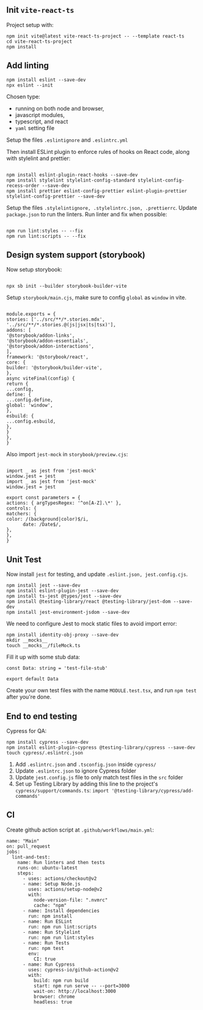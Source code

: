 ## Init `vite-react-ts`

Project setup with:

```
npm init vite@latest vite-react-ts-project -- --template react-ts
cd vite-react-ts-project
npm install
```

## Add linting

```
npm install eslint --save-dev
npx eslint --init

```

Chosen type:

- running on both node and browser,
- javascript modules,
- typescript, and react
- `yaml` setting file

Setup the files `.eslintignore` and `.eslintrc.yml`

Then install ESLint plugin to enforce rules of hooks on React code, along with stylelint and prettier:

```

npm install eslint-plugin-react-hooks --save-dev
npm install stylelint stylelint-config-standard stylelint-config-recess-order --save-dev
npm install prettier eslint-config-prettier eslint-plugin-prettier stylelint-config-prettier --save-dev

```

Setup the files `.stylelintignore, .stylelintrc.json, .prettierrc`. Update `package.json` to run the linters. Run linter and fix when possible:

```

npm run lint:styles -- --fix
npm run lint:scripts -- --fix

```

## Design system support (storybook)

Now setup storybook:

```

npx sb init --builder storybook-builder-vite

```

Setup `storybook/main.cjs`, make sure to config `global` as `window` in vite.

```

module.exports = {
stories: ['../src/**/*.stories.mdx', '../src/**/*.stories.@(js|jsx|ts|tsx)'],
addons: [
'@storybook/addon-links',
'@storybook/addon-essentials',
'@storybook/addon-interactions',
],
framework: '@storybook/react',
core: {
builder: '@storybook/builder-vite',
},
async viteFinal(config) {
return {
...config,
define: {
...config.define,
global: 'window',
},
esbuild: {
...config.esbuild,
},
}
},
}

```

Also import `jest-mock` in `storybook/preview.cjs`:

```

import _ as jest from 'jest-mock'
window.jest = jest
import _ as jest from 'jest-mock'
window.jest = jest

export const parameters = {
actions: { argTypesRegex: '^on[A-Z].\*' },
controls: {
matchers: {
color: /(background|color)$/i,
      date: /Date$/,
},
},
}

```

## Unit Test

Now install `jest` for testing, and update `.eslint.json, jest.config.cjs`.

```
npm install jest --save-dev
npm install eslint-plugin-jest --save-dev
npm install ts-jest @types/jest --save-dev
npm install @testing-library/react @testing-library/jest-dom --save-dev
npm install jest-environment-jsdom --save-dev
```

We need to configure Jest to mock static files to avoid import error:

```
npm install identity-obj-proxy --save-dev
mkdir __mocks__
touch __mocks__/fileMock.ts
```

Fill it up with some stub data:

```
const Data: string = 'test-file-stub'

export default Data
```

Create your own test files with the name `MODULE.test.tsx`, and run `npm test` after you're done.

## End to end testing

Cypress for QA:

```
npm install cypress --save-dev
npm install eslint-plugin-cypress @testing-library/cypress --save-dev
touch cypress/.eslintrc.json
```

1. Add `.eslintrc.json` and `.tsconfig.json` inside `cypress/`
2. Update `.eslintrc.json` to ignore Cypress folder
3. Update `jest.config.js` file to only match test files in the `src` folder
4. Set up Testing Library by adding this line to the project's `cypress/support/commands.ts`: `import '@testing-library/cypress/add-commands'`

## CI

Create github action script at `.github/workflows/main.yml`:

```
name: "Main"
on: pull_request
jobs:
  lint-and-test:
    name: Run linters and then tests
    runs-on: ubuntu-latest
    steps:
      - uses: actions/checkout@v2
      - name: Setup Node.js
        uses: actions/setup-node@v2
        with:
          node-version-file: ".nvmrc"
          cache: "npm"
      - name: Install dependencies
        run: npm install
      - name: Run ESLint
        run: npm run lint:scripts
      - name: Run Stylelint
        run: npm run lint:styles
      - name: Run Tests
        run: npm test
        env:
          CI: true
      - name: Run Cypress
        uses: cypress-io/github-action@v2
        with:
          build: npm run build
          start: npm run serve -- --port=3000
          wait-on: http://localhost:3000
          browser: chrome
          headless: true
```
